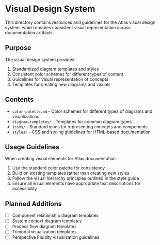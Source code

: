 # Visual Design System

This directory contains resources and guidelines for the Atlas visual design system, which ensures consistent visual representation across documentation artifacts.

## Purpose

The visual design system provides:

1. Standardized diagram templates and styles
2. Consistent color schemes for different types of content
3. Guidelines for visual representation of concepts
4. Templates for creating new diagrams and visuals

## Contents

- `color-palette.md` - Color schemes for different types of diagrams and visualizations
- `diagram-templates/` - Templates for common diagram types
- `icons/` - Standard icons for representing concepts and components
- `styles/` - CSS and styling guidelines for HTML-based documentation

## Usage Guidelines

When creating visual elements for Atlas documentation:

1. Use the standard color palette for consistency
2. Build on existing templates rather than creating new styles
3. Follow the visual hierarchy principles outlined in the style guide
4. Ensure all visual elements have appropriate text descriptions for accessibility

## Planned Additions

- [ ] Component relationship diagram templates
- [ ] System context diagram templates
- [ ] Process flow diagram templates
- [ ] Trimodal visualization templates
- [ ] Perspective Fluidity visualization guidelines